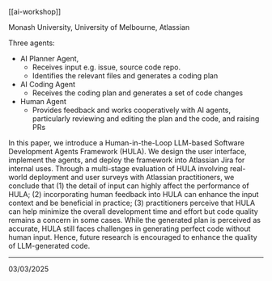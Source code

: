 [[ai-workshop]]

Monash University, University of Melbourne, Atlassian

Three agents:

- AI Planner Agent,
  - Receives input e.g. issue, source code repo.
  - Identifies the relevant files and generates a coding plan
- AI Coding Agent
  - Receives the coding plan and generates a set of code changes
- Human Agent
  - Provides feedback and works cooperatively with AI agents, particularly reviewing and editing the plan and the code, and raising PRs

In this paper, we introduce a Human-in-the-Loop LLM-based Software Development Agents Framework (HULA). We design the user interface, implement the agents, and deploy the framework into Atlassian Jira for internal uses. Through a multi-stage evaluation of HULA involving real-world deployment and user surveys with Atlassian practitioners, we conclude that (1) the detail of input can highly affect the performance of HULA; (2) incorporating human feedback into HULA can enhance the input context and be beneficial in practice; (3) practitioners perceive that HULA can help minimize the overall development time and effort but code quality remains a concern in some cases. While the generated plan is perceived as accurate, HULA still faces challenges in generating perfect code without human input. Hence, future research is encouraged to enhance the quality of LLM-generated code.

---

03/03/2025
